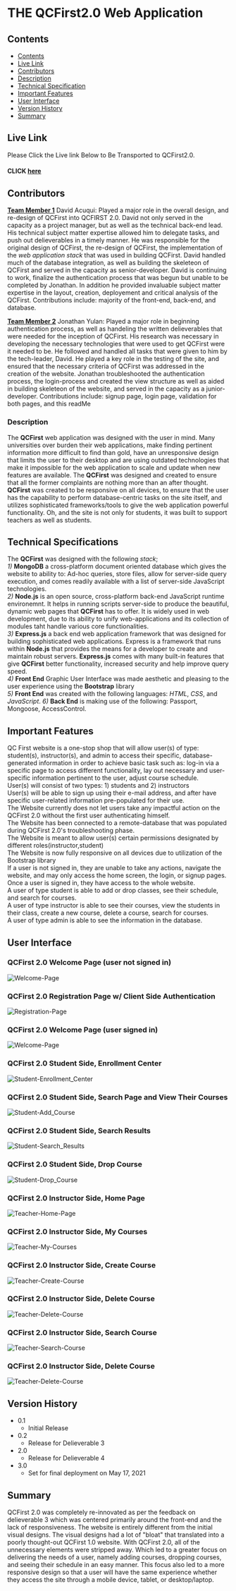 # THE QCFirst2.0 Web Application

## Contents
* [Contents](#contents)
* [Live Link](#live-link)
* [Contributors](#contributors)
* [Description](#description)
* [Technical Specification](#technical-specification)
* [Important Features](#important-features)
* [User Interface](#user-interface)
* [Version History](#version-history)
* [Summary](#summary)

## Live Link
Please Click the Live link Below to Be Transported to QCFirst2.0.<br>
#### CLICK [here](https://qcfirst.reydavid86.repl.co)

## Contributors
<u>**Team Member 1**</u> David Acuqui: Played a major role in the overall design, and re-design of QCFirst into QCFIRST 2.0. David not only served in the capacity as a project manager, but as well as the technical back-end lead. His technical subject matter expertise allowed him to delegate tasks, and push out delieverables in a timely manner. He was responsible for the original design of QCFirst, the re-design of QCFirst, the implementation of the *web application stack* that was used in building QCFirst. David handled much of the database integration, as well as building the skeleteon of QCFirst and served in the capacity as senior-developer. David is continuing to work, finalize the authentication process that was begun but unable to be completed by Jonathan. In addition he provided invaluable subject matter expertise in the layout, creation, deployement and critical analysis of the QCFirst. Contributions include: majority of the front-end, back-end, and database.<br>

<u>**Team Member 2**</u> Jonathan Yulan: Played a major role in beginning authentication process, as well as handeling the written delieverables that were needed for the inception of QCFirst. His research was necessary in developing the necessary technologies that were used to get QCFirst were it needed to be. He followed and handled all tasks that were given to him by the tech-leader, David. He played a key role in the testing of the site, and ensured that the necessary criteria of QCFirst was addressed in the creation of the website. Jonathan troubleshooted the authentication process, the login-process and created the view structure as well as aided in building skeleteon of the website, and served in the capacity as a junior-developer. Contributions include: signup page, login page, validation for both pages, and this readMe<br>

### Description 
The **QCFirst** web application was designed with the user in mind. Many universities over burden their web applications, make finding pertinent information more difficult to find than gold, have an unresponsive design that limits the user to their desktop and are using outdated technologies that make it impossible for the web application to scale and update when new features are available. The **QCFirst** was designed and created to ensure that all the former complaints are nothing more than an after thought. **QCFirst** was created to be responsive on all devices, to ensure that the user has the capability to perform database-centric tasks on the site itself, and utilizes sophisticated frameworks/tools to give the web application powerful functionality. Oh, and the site is not only for students, it was built to support teachers as well as students. 

## Technical Specifications 
The **QCFirst** was designed with the following *stack*;<br>
 *1)* **MongoDB** a cross-platform document oriented database which gives the website to ability to: Ad-hoc queries, store files, allow for server-side query execution, and comes readily available with a list of server-side JavaScript technologies. <br>
 *2)* **Node.js** is an open source, cross-platform back-end JavaScript runtime environemnt. It helps in running scripts server-side to produce the beautiful, dynamic web pages that **QCFirst** has to offer. It is widely used in web development, due to its ability to unify web-applications and its collection of modules taht handle various core functionalities. <br>
 *3)* **Express.js** a back end web application framework that was designed for building sophisticated web applications. Express is a framework that runs within **Node.js** that provides the means for a developer to create and maintain robust servers. **Express.js** comes with many built-in features that give **QCFirst** better functionality, increased security and help improve query speed. <br>
 *4)* **Front End** Graphic User Interface was made aesthetic and pleasing to the user experience using the **Bootstrap** library<br>
 *5)* **Front End** was created with the following languages: *HTML*, *CSS*, and *JavaScript*.
 *6)* **Back End** is making use of the following: Passport, Mongoose, AccessControl.

## Important Features
QC First website is a one-stop shop that will allow user(s) of type: student(s), instructor(s), and admin to access their specific, database-generated information in order to achieve basic task such as: log-in via a specific page to access different functionality, lay out necessary and user-specific information pertinent to the user, adjust course schedule.<br>
User(s) will consist of two types: 1) students and 2) instructors <br>
User(s) will be able to sign up using their e-mail address, and after have specific user-related information pre-populated for their use. <br>
The Website currently does not let users take any impactful action on the QCFirst 2.0 without the first user authenticating himself. <br>
The Website has been connected to a remote-database that was populated during QCFirst 2.0's troubleshooting phase. <br>
The Website is meant to allow user(s) certain permissions designated by different roles(instructor,student) <br> 
The Website is now fully responsive on all devices due to utilization of the Bootstrap library <br>
If a user is not signed in, they are unable to take any actions, navigate the website, and may only access the home screen, the login, or signup pages. <br>
Once a user is signed in, they have access to the whole website. <br>
A user of type student is able to add or drop classes, see their schedule, and search for courses. <br>
A user of type instructor is able to see their courses, view the students in their class, create a new course, delete a course, search for courses. <br>
A user of type admin is able to see the information in the database.

## User Interface

### QCFirst 2.0 Welcome Page (user not signed in)
![Welcome-Page](https://i.imgur.com/JQB3c4g.png)

### QCFirst 2.0 Registration Page w/ Client Side Authentication
![Registration-Page](https://i.imgur.com/tc8mrqW.png)

### QCFirst 2.0 Welcome Page (user signed in)
![Welcome-Page](https://imgur.com/efzSlKJ.png)

### QCFirst 2.0 Student Side, Enrollment Center
![Student-Enrollment_Center](https://imgur.com/hEVSQpc.png)

### QCFirst 2.0 Student Side, Search Page and View Their Courses
![Student-Add_Course](https://imgur.com/gdCDIdZ.png)

### QCFirst 2.0 Student Side, Search Results
![Student-Search_Results](https://imgur.com/LPlICHJ.png)

### QCFirst 2.0 Student Side, Drop Course 
![Student-Drop_Course](https://imgur.com/O0hn0sy.png)

### QCFirst 2.0 Instructor Side, Home Page
![Teacher-Home-Page](https://imgur.com/O67lKu5.png)

### QCFirst 2.0 Instructor Side, My Courses
![Teacher-My-Courses](https://imgur.com/a9TfH9Z.png)

### QCFirst 2.0 Instructor Side, Create Course
![Teacher-Create-Course](https://imgur.com/nj04kL1.png)

### QCFirst 2.0 Instructor Side, Delete Course
![Teacher-Delete-Course](https://imgur.com/ZQblDaB.png)

### QCFirst 2.0 Instructor Side, Search Course
![Teacher-Search-Course](https://i.imgur.com/RiwpuOu.png)

### QCFirst 2.0 Instructor Side, Delete Course 
![Teacher-Delete-Course](https://i.imgur.com/dsbw2f3.png)

## Version History 
* 0.1 
	* Initial Release
* 0.2 
	* Release for Delieverable 3
* 2.0
	* Release for Delieverable 4
* 3.0 
	* Set for final deployment on May 17, 2021 

## Summary 
QCFirst 2.0 was completely re-innovated as per the feedback on delieverable 3 which was centered primarily around the front-end and the lack of responsiveness.  The website is entirely different from the initial visual designs.  The visual designs had a lot of "bloat" that translated into a poorly thought-out QCFirst 1.0 website.  With QCFirst 2.0, all of the unnecessary elements were stripped away.  Which led to a greater focus on delivering the needs of a user, namely adding courses, dropping courses, and seeing their schedule in an easy manner.  This focus also led to a more responsive design so that a user will have the same experience whether they access the site through a mobile device, tablet, or desktop/laptop.
